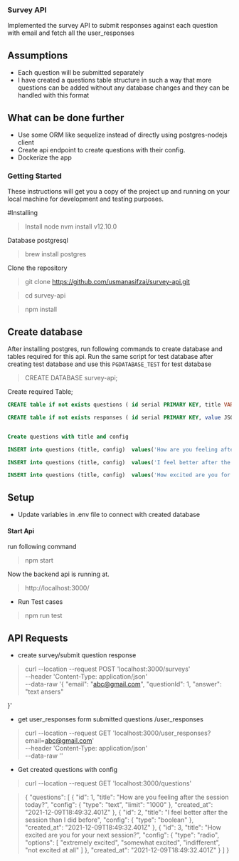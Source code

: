 ### Survey API
Implemented the survey API to submit responses against each question with email and fetch all the user_responses


## Assumptions
- Each question will be submitted separately
- I have created a questions table structure in such a way that more questions can be added without any database changes and they can be handled with this format

## What can be done further
- Use some ORM like sequelize instead of directly using postgres-nodejs client
- Create api endpoint to create questions with their config.
- Dockerize the app


### Getting Started
These instructions will get you a copy of the project up and running on your local machine for development and testing purposes.

#Installing
>Install node
>nvm install v12.10.0

Database postgresql
>brew install postgres

Clone the repository

>git clone https://github.com/usmanasifzai/survey-api.git

>cd survey-api

> npm install


## Create database
 After installing postgres, run following commands to create database and tables required for this api. Run the same script for test database after creating test database and use this `PGDATABASE_TEST` for test database

> CREATE DATABASE survey-api;


Create required Table;


``` sql
CREATE table if not exists questions ( id serial PRIMARY KEY, title VARCHAR ( 200 ) UNIQUE NOT NULL, config JSONB, created_at timestamp NOT null DEFAULT now() );

CREATE table if not exists responses ( id serial PRIMARY KEY, value JSONB, created_at timestamp NOT null DEFAULT now(), email VARCHAR ( 50 ) NOT NULL, question_id int not null, FOREIGN KEY (question_id) REFERENCES questions(id));


Create questions with title and config

INSERT into questions (title, config)  values('How are you feeling after the session today?', '{ "type": "text", "limit": "1000" }'::jsonb);

INSERT into questions (title, config)  values('I feel better after the session than I did before', '{ "type": "boolean" }'::jsonb);

INSERT into questions (title, config)  values('How excited are you for your next session?', '{ "type": "radio", "options": ["extremely excited", "somewhat excited", "indifferent", "not excited at all"] }'::jsonb);

```

## Setup
- Update variables in .env file to connect with created database

#### Start Api
run following command

> npm start

Now the backend api is running at.
> http://localhost:3000/


- Run Test cases
> npm run test
## API Requests

- create survey/submit question response

> curl --location --request POST 'localhost:3000/surveys' \
--header 'Content-Type: application/json' \
--data-raw '{
    "email": "abc@gmail.com",
    "questionId": 1,
    "answer": "text ansers"

}'


- get user_responses form submitted questions /user_responses

> curl --location --request GET 'localhost:3000/user_responses?email=abc@gmail.com' \
--header 'Content-Type: application/json' \
--data-raw ''


- Get created questions with config

> curl --location --request GET 'localhost:3000/questions'

> {
    "questions": [
        {
            "id": 1,
            "title": "How are you feeling after the session today?",
            "config": {
                "type": "text",
                "limit": "1000"
            },
            "created_at": "2021-12-09T18:49:32.401Z"
        },
        {
            "id": 2,
            "title": "I feel better after the session than I did before",
            "config": {
                "type": "boolean"
            },
            "created_at": "2021-12-09T18:49:32.401Z"
        },
        {
            "id": 3,
            "title": "How excited are you for your next session?",
            "config": {
                "type": "radio",
                "options": [
                    "extremely excited",
                    "somewhat excited",
                    "indifferent",
                    "not excited at all"
                ]
            },
            "created_at": "2021-12-09T18:49:32.401Z"
        }
    ]
}
